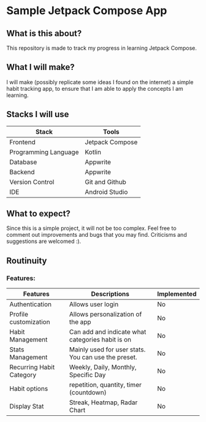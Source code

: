# Sample Jetpack Compose App

## What is this about?
This repository is made to track my progress in learning Jetpack Compose.

## What I will make?
I will make (possibly replicate some ideas I found on the internet) a simple habit tracking app, to ensure that
I am able to apply the concepts I am learning. 

## Stacks I will use
| Stack | Tools |
|------|------|
| Frontend | Jetpack Compose |
| Programming Language | Kotlin |
| Database | Appwrite |
| Backend | Appwrite |
| Version Control | Git and Github |
| IDE | Android Studio |


## What to expect?
Since this is a simple project, it will not be too complex. Feel free to comment out improvements and bugs that
you may find. Criticisms and suggestions are welcomed :).

## Routinuity

### Features:
| Features | Descriptions | Implemented | 
|----------|--------------|-------------|
| Authentication | Allows user login | No |
| Profile customization | Allows personalization of the app | No |
| Habit Management | Can add and indicate what categories habit is on | No |
| Stats Management | Mainly used for user stats. You can  use the preset. | No |
| Recurring Habit Category | Weekly, Daily, Monthly, Specific Day | No |
| Habit options | repetition, quantity, timer (countdown) | No |
| Display Stat | Streak, Heatmap, Radar Chart | No |

